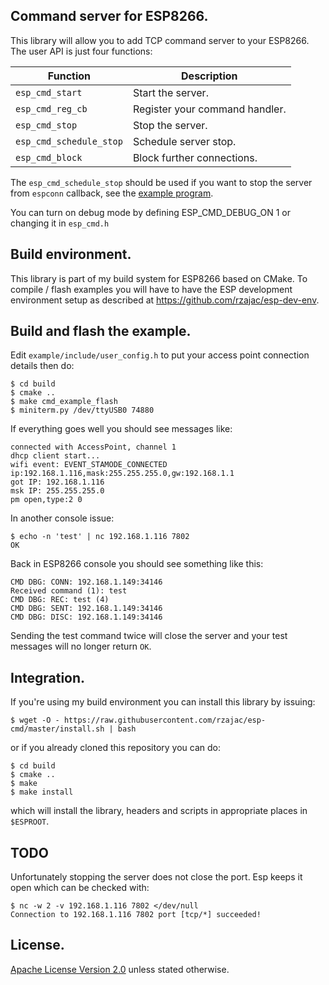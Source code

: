 ## Command server for ESP8266.

This library will allow you to add TCP command server to your ESP8266.
The user API is just four functions:

Function                |Description
------------------------|-----------
`esp_cmd_start`         | Start the server.
`esp_cmd_reg_cb`        | Register your command handler.
`esp_cmd_stop`          | Stop the server.
`esp_cmd_schedule_stop` | Schedule server stop.
`esp_cmd_block`         | Block further connections.

The `esp_cmd_schedule_stop` should be used if you want to stop the server from 
`espconn` callback, see the [example program](example/main.c).

You can turn on debug mode by defining ESP_CMD_DEBUG_ON 1 or changing it 
in `esp_cmd.h` 

## Build environment.

This library is part of my build system for ESP8266 based on CMake.
To compile / flash examples you will have to have the ESP development 
environment setup as described at https://github.com/rzajac/esp-dev-env.

## Build and flash the example.

Edit `example/include/user_config.h` to put your access point connection 
details then do:

```
$ cd build
$ cmake ..
$ make cmd_example_flash
$ miniterm.py /dev/ttyUSB0 74880
```

If everything goes well you should see messages like:

```
connected with AccessPoint, channel 1
dhcp client start...
wifi event: EVENT_STAMODE_CONNECTED
ip:192.168.1.116,mask:255.255.255.0,gw:192.168.1.1
got IP: 192.168.1.116
msk IP: 255.255.255.0
pm open,type:2 0
``` 

In another console issue:

```
$ echo -n 'test' | nc 192.168.1.116 7802
OK
```

Back in ESP8266 console you should see something like this:

```
CMD DBG: CONN: 192.168.1.149:34146
Received command (1): test
CMD DBG: REC: test (4)
CMD DBG: SENT: 192.168.1.149:34146
CMD DBG: DISC: 192.168.1.149:34146
```

Sending the test command twice will close the server and your test messages 
will no longer return `OK`.

## Integration.

If you're using my build environment you can install this library by issuing:

```
$ wget -O - https://raw.githubusercontent.com/rzajac/esp-cmd/master/install.sh | bash
```

or if you already cloned this repository you can do:

```
$ cd build
$ cmake ..
$ make
$ make install
```

which will install the library, headers and scripts in appropriate places 
in `$ESPROOT`.

## TODO

Unfortunately stopping the server does not close the port. Esp keeps it open which can be checked with:

```
$ nc -w 2 -v 192.168.1.116 7802 </dev/null
Connection to 192.168.1.116 7802 port [tcp/*] succeeded!
```

## License.

[Apache License Version 2.0](LICENSE) unless stated otherwise.
